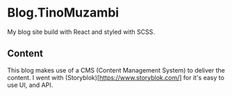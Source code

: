 # Blog.TinoMuzambi

My blog site build with React and styled with SCSS.

## Content

This blog makes use of a CMS (Content Management System) to deliver the content. I went with (Storyblok)[https://www.storyblok.com/] for it's easy to use UI, and API.
